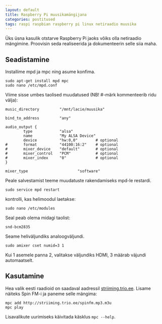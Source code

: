 ```yaml
---
layout: default
title: Raspberry Pi muusikamängijana
categories: postitused
tags: raspi raspbian raspberry pi linux netiraadio muusika
---
```


Üks üsna kasulik otstarve Raspberry Pi jaoks võiks olla netiraadio mängimine. Proovisin seda realiseerida ja dokumenteerin selle siia maha.

## Seadistamine

Installime mpd ja mpc ning asume konfima.

    sudo apt-get install mpd mpc
    sudo nano /etc/mpd.conf

Viime sisse umbes taolised muudatused (NB! #-märk kommenteerib ridu välja):

    music_directory         "/mnt/lacie/muusika"
    
    bind_to_address         "any"

    audio_output {
            type            "alsa"
            name            "My ALSA Device"
            device          "hw:0,0"        # optional
    #       format          "44100:16:2"    # optional
    #       mixer_device    "default"       # optional
    #       mixer_control   "PCM"           # optional
    #       mixer_index     "0"             # optional
    }

    mixer_type                      "software"

Peale salvestamist teeme muudatuste rakendamiseks mpd-le restardi.

    sudo service mpd restart


kontrolli, kas helimoodul laetakse:

    sudo nano /etc/modules

Seal peab olema midagi taolist:

    snd-bcm2835

Seame heliväljundiks analoogväljundi.

    sudo amixer cset numid=3 1

Kui 1 asemele panna 2, valitakse väljundiks HDMI, 3 määrab väjundi automaatselt.

## Kasutamine

Hea valik eesti raadioid on saadaval aadressil [striiming.trio.ee](http://striiming.trio.ee). Lisame näiteks Spin FM-i ja paneme selle mängima:

    mpc add http://striiming.trio.ee/spinfm.mp3.m3u
    mpc play

Lisavalikute uurimiseks käivitada käsklus `mpc --help`.
